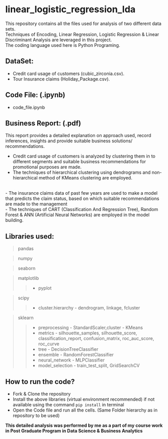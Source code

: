 # linear_logistic_regression_lda
This repository contains all the files used for analysis of two different data sets.<br>
Techniques of Encoding, Linear Regression, Logistic Regression &amp; Linear Discriminant Analysis are leveraged in this project.<br>
The coding language used here is Python Programing.

## DataSet:
- Credit card usage of customers (cubic_zirconia.csv).
- Tour Insurance claims (Holiday_Package.csv).

## Code File: (.ipynb)
- code_file.ipynb

## Business Report: (.pdf)
This report provides a detailed explanation on approach used, record inferences, insights and provide suitable business solutions/ recommendations.<br>

- Credit card usage of customers is analyzed by clustering them in to different segments and suitable business recommendations for promotional purposes are made. <br>
- The techniques of hierarchical clustering using dendrograms and non-hierarchical method of KMeans clustering are employed.<br>
<br>
- The insurance claims data of past few years are used to make a model that predicts the claim status, based on which suitable recommendations are made to the management<br>
- The techniques of CART (Classification And Regression Tree), Random Forest & ANN (Artificial Neural Networks) are employed in the model building.  

## Libraries used:
> pandas<br>

> numpy<br>

> seaborn<br>

> matplotlib<br>
> > - pyplot

> scipy<br>
> > - cluster.hierarchy - dendrogram, linkage, fcluster 

> sklearn<br>
> > - preprocessing - StandardScaler,cluster - KMeans<br>
> > - metrics - silhouette_samples, silhouette_score, classification_report, confusion_matrix, roc_auc_score, roc_curve<br>
> > - tree - DecisionTreeClassifier<br>
> > - ensemble - RandomForestClassifier<br>
> > - neural_network - MLPClassifier<br>
> > - model_selection - train_test_split, GridSearchCV<br>

## How to run the code?
- Fork & Clone the repository
- Install the above libraries (virtual environment recommended) if not available using the command `pip install` in terminal
- Open the Code file and run all the cells. (Same Folder hierarchy as in repository to be used)



**This detailed analysis was performed by me as a part of my course work in Post Graduate Program in Data Science & Business Analytics**
 




